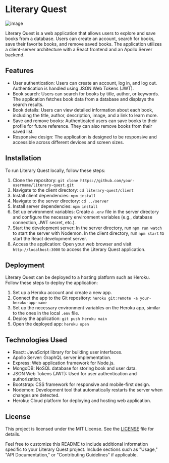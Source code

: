 # Literary Quest

![image](https://github.com/colearrington98/Literary-Quest/assets/119268105/1f4ea9eb-b9b6-4349-b392-ecb863fb6a63)


Literary Quest is a web application that allows users to explore and save books from a database. Users can create an account, search for books, save their favorite books, and remove saved books. The application utilizes a client-server architecture with a React frontend and an Apollo Server backend.

## Features

- User authentication: Users can create an account, log in, and log out. Authentication is handled using JSON Web Tokens (JWT).
- Book search: Users can search for books by title, author, or keywords. The application fetches book data from a database and displays the search results.
- Book details: Users can view detailed information about each book, including the title, author, description, image, and a link to learn more.
- Save and remove books: Authenticated users can save books to their profile for future reference. They can also remove books from their saved list.
- Responsive design: The application is designed to be responsive and accessible across different devices and screen sizes.

## Installation

To run Literary Quest locally, follow these steps:

1. Clone the repository: `git clone https://github.com/your-username/literary-quest.git`
2. Navigate to the client directory: `cd literary-quest/client`
3. Install client dependencies: `npm install`
4. Navigate to the server directory: `cd ../server`
5. Install server dependencies: `npm install`
6. Set up environment variables: Create a `.env` file in the server directory and configure the necessary environment variables (e.g., database connection, JWT secret, etc.).
7. Start the development server: In the server directory, run `npm run watch` to start the server with Nodemon. In the client directory, run `npm start` to start the React development server.
8. Access the application: Open your web browser and visit `http://localhost:3000` to access the Literary Quest application.

## Deployment

Literary Quest can be deployed to a hosting platform such as Heroku. Follow these steps to deploy the application:

1. Set up a Heroku account and create a new app.
2. Connect the app to the Git repository: `heroku git:remote -a your-heroku-app-name`
3. Set up the necessary environment variables on the Heroku app, similar to the ones in the local `.env` file.
4. Deploy the application: `git push heroku main`
5. Open the deployed app: `heroku open`

## Technologies Used

- React: JavaScript library for building user interfaces.
- Apollo Server: GraphQL server implementation.
- Express: Web application framework for Node.js.
- MongoDB: NoSQL database for storing book and user data.
- JSON Web Tokens (JWT): Used for user authentication and authorization.
- Bootstrap: CSS framework for responsive and mobile-first design.
- Nodemon: Development tool that automatically restarts the server when changes are detected.
- Heroku: Cloud platform for deploying and hosting web application. 

## License

This project is licensed under the MIT License. See the [LICENSE](LICENSE) file for details.

Feel free to customize this README to include additional information specific to your Literary Quest project. Include sections such as "Usage," "API Documentation," or "Contributing Guidelines" if applicable.

